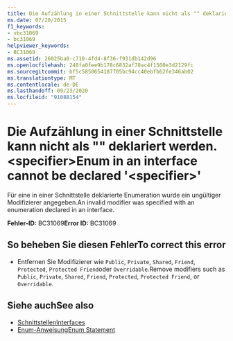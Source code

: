 ```yaml
---
title: Die Aufzählung in einer Schnittstelle kann nicht als "" deklariert werden. <specifier>
ms.date: 07/20/2015
f1_keywords:
- vbc31069
- bc31069
helpviewer_keywords:
- BC31069
ms.assetid: 26025ba0-c710-4fd4-8f36-f931db142d96
ms.openlocfilehash: 248fa0fee9b178c6832af78ac4f1500e3d2129fc
ms.sourcegitcommit: bf5c5850654187705bc94cc40ebfb62fe346ab02
ms.translationtype: MT
ms.contentlocale: de-DE
ms.lasthandoff: 09/23/2020
ms.locfileid: "91088154"
---
```

# <a name="enum-in-an-interface-cannot-be-declared-specifier"></a><span data-ttu-id="b35ef-102">Die Aufzählung in einer Schnittstelle kann nicht als "" deklariert werden. \<specifier></span><span class="sxs-lookup"><span data-stu-id="b35ef-102">Enum in an interface cannot be declared '\<specifier>'</span></span>

<span data-ttu-id="b35ef-103">Für eine in einer Schnittstelle deklarierte Enumeration wurde ein ungültiger Modifizierer angegeben.</span><span class="sxs-lookup"><span data-stu-id="b35ef-103">An invalid modifier was specified with an enumeration declared in an interface.</span></span>  
  
 <span data-ttu-id="b35ef-104">**Fehler-ID:** BC31069</span><span class="sxs-lookup"><span data-stu-id="b35ef-104">**Error ID:** BC31069</span></span>  
  
## <a name="to-correct-this-error"></a><span data-ttu-id="b35ef-105">So beheben Sie diesen Fehler</span><span class="sxs-lookup"><span data-stu-id="b35ef-105">To correct this error</span></span>  
  
- <span data-ttu-id="b35ef-106">Entfernen Sie Modifizierer wie `Public`, `Private`, `Shared`, `Friend`, `Protected`, `Protected Friend`oder `Overridable`.</span><span class="sxs-lookup"><span data-stu-id="b35ef-106">Remove modifiers such as `Public`, `Private`, `Shared`, `Friend`, `Protected`, `Protected Friend`, or `Overridable`.</span></span>  
  
## <a name="see-also"></a><span data-ttu-id="b35ef-107">Siehe auch</span><span class="sxs-lookup"><span data-stu-id="b35ef-107">See also</span></span>

- [<span data-ttu-id="b35ef-108">Schnittstellen</span><span class="sxs-lookup"><span data-stu-id="b35ef-108">Interfaces</span></span>](../programming-guide/language-features/interfaces/index.md)
- [<span data-ttu-id="b35ef-109">Enum-Anweisung</span><span class="sxs-lookup"><span data-stu-id="b35ef-109">Enum Statement</span></span>](../language-reference/statements/enum-statement.md)
